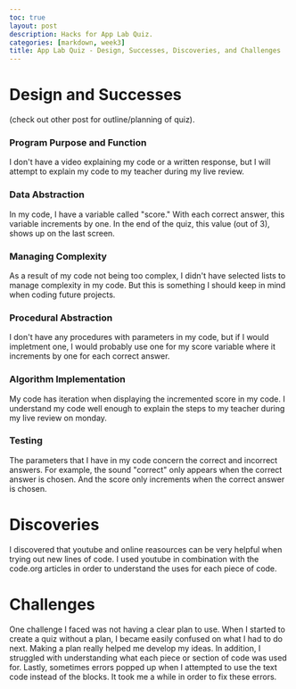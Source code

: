 ```yaml
---
toc: true
layout: post
description: Hacks for App Lab Quiz. 
categories: [markdown, week3]
title: App Lab Quiz - Design, Successes, Discoveries, and Challenges
---
```


# Design and Successes
(check out other post for outline/planning of quiz).

### Program Purpose and Function
I don't have a video explaining my code or a written response, but I will attempt to explain my code to my teacher during my live review. 

### Data Abstraction
In my code, I have a variable called "score." With each correct answer, this variable increments by one. In the end of the quiz, this value (out of 3), shows up on the last screen.

### Managing Complexity
As a result of my code not being too complex, I didn't have selected lists to manage complexity in my code. But this is something I should keep in mind when coding future projects. 

### Procedural Abstraction
I don't have any procedures with parameters in my code, but if I would impletment one, I would probably use one for my score variable where it increments by one for each correct answer. 

### Algorithm Implementation
My code has iteration when displaying the incremented score in my code. I understand my code well enough to explain the steps to my teacher during my live review on monday. 

### Testing
The parameters that I have in my code concern the correct and incorrect answers. For example, the sound "correct" only appears when the correct answer is chosen. And the score only increments when the correct answer is chosen. 

# Discoveries 
I discovered that youtube and online reasources can be very helpful when trying out new lines of code. I used youtube in combination with the code.org articles in order to understand the uses for each piece of code. 

# Challenges 
One challenge I faced was not having a clear plan to use. When I started to create a quiz without a plan, I became easily confused on what I had to do next. Making a plan really helped me develop my ideas. In addition, I struggled with understanding what each piece or section of code was used for. Lastly, sometimes errors popped up when I attempted to use the text code instead of the blocks. It took me a while in order to fix these errors. 